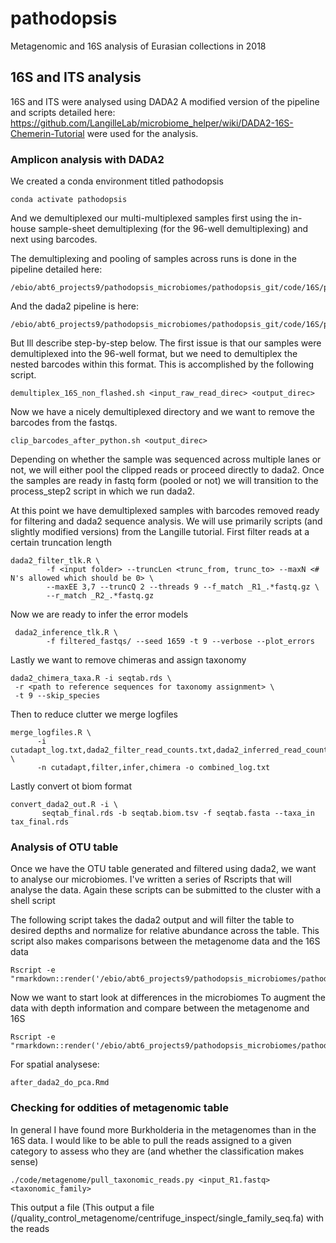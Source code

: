 # pathodopsis
Metagenomic and 16S analysis of Eurasian collections in 2018

## 16S and ITS analysis
16S and ITS were analysed using DADA2
A modified version of the pipeline and scripts detailed here: https://github.com/LangilleLab/microbiome_helper/wiki/DADA2-16S-Chemerin-Tutorial were used for the analysis.

### Amplicon analysis with DADA2

We created a conda environment titled pathodopsis

```console
conda activate pathodopsis
```
And we demultiplexed our multi-multiplexed samples first using the in-house sample-sheet demultiplexing (for the 96-well demultiplexing) and next using barcodes.

The demultiplexing and pooling of samples across runs is done in the pipeline detailed here:
```
/ebio/abt6_projects9/pathodopsis_microbiomes/pathodopsis_git/code/16S/process_step1_demultiplex_16S.sh
```
And the dada2 pipeline is here:
```
/ebio/abt6_projects9/pathodopsis_microbiomes/pathodopsis_git/code/16S/process_step2_rundada2_16S.sh
```
But Ill describe step-by-step below. The first issue is that our samples were demultiplexed into the 96-well format, but we need to demultiplex the nested barcodes within this format. This is accomplished by the following script.
```console
demultiplex_16S_non_flashed.sh <input_raw_read_direc> <output_direc>
```
Now we have a nicely demultiplexed directory and we want to remove the barcodes from the fastqs.
```console
clip_barcodes_after_python.sh <output_direc>
```
Depending on whether the sample was sequenced across multiple lanes or not, we will either pool the clipped reads or proceed directly to dada2. Once the samples are ready in fastq form (pooled or not) we will transition to the process_step2 script in which we run dada2.

At this point we have demultiplexed samples with barcodes removed ready for filtering and dada2 sequence analysis. We will use primarily scripts (and slightly modified versions) from the Langille tutorial. First filter reads at a certain truncation length

```console
dada2_filter_tlk.R \
        -f <input folder> --truncLen <trunc_from, trunc_to> --maxN <# N's allowed which should be 0> \
        --maxEE 3,7 --truncQ 2 --threads 9 --f_match _R1_.*fastq.gz \
        --r_match _R2_.*fastq.gz
```

Now we are ready to infer the error models
```console
 dada2_inference_tlk.R \
        -f filtered_fastqs/ --seed 1659 -t 9 --verbose --plot_errors
 ```
 
 Lastly we want to remove chimeras and assign taxonomy
 ```console
 dada2_chimera_taxa.R -i seqtab.rds \
  -r <path to reference sequences for taxonomy assignment> \
  -t 9 --skip_species
  ```
  
  Then to reduce clutter we merge logfiles
  ```console
  merge_logfiles.R \
        -i cutadapt_log.txt,dada2_filter_read_counts.txt,dada2_inferred_read_counts.txt,dada2_nonchimera_counts.txt \
        -n cutadapt,filter,infer,chimera -o combined_log.txt
  ```
  
  Lastly convert ot biom format
  ```console
  convert_dada2_out.R -i \
         seqtab_final.rds -b seqtab.biom.tsv -f seqtab.fasta --taxa_in tax_final.rds
```
### Analysis of OTU table
Once we have the OTU table generated and filtered using dada2, we want to analyse our microbiomes. I've written a series of Rscripts that will analyse the data. Again these scripts can be submitted to the cluster with a shell script

The following script takes the dada2 output and will filter the table to desired depths and normalize for relative abundance across the table. This script also makes comparisons between the metagenome data and the 16S data

```console
Rscript -e "rmarkdown::render('/ebio/abt6_projects9/pathodopsis_microbiomes/pathodopsis_git/code/16S/after_dada2_make_otu_table.Rmd')"
```
Now we want to start look at differences in the microbiomes
To augment the data with depth information and compare between the metagenome and 16S
```console
Rscript -e "rmarkdown::render('/ebio/abt6_projects9/pathodopsis_microbiomes/pathodopsis_git/code/16S/compare16S_metagenome.Rmd")"
```

For spatial analysese:
```console
after_dada2_do_pca.Rmd
```

### Checking for oddities of metagenomic table
In general I have found more Burkholderia in the metagenomes than in the 16S data. I would like to be able to pull the reads assigned to a given category to assess who they are (and whether the classification makes sense)

```console
./code/metagenome/pull_taxonomic_reads.py <input_R1.fastq> <taxonomic_family>
```
This output a file (This output a file (/quality_control_metagenome/centrifuge_inspect/single_family_seq.fa) with the reads 
